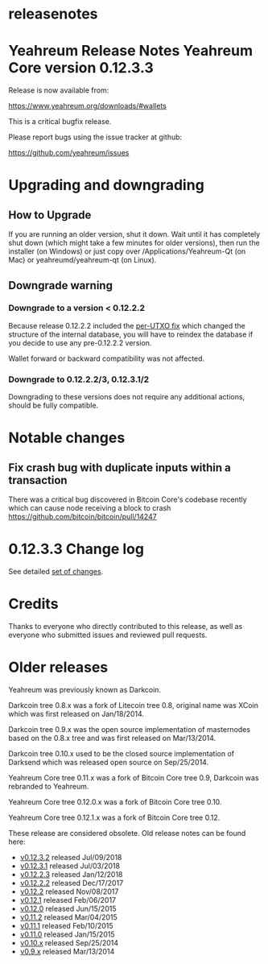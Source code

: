 # releasenotes
Yeahreum Release Notes
Yeahreum Core version 0.12.3.3
==========================

Release is now available from:

  <https://www.yeahreum.org/downloads/#wallets>

This is a critical bugfix release.

Please report bugs using the issue tracker at github:

  <https://github.com/yeahreum/issues>


Upgrading and downgrading
=========================

How to Upgrade
--------------

If you are running an older version, shut it down. Wait until it has completely
shut down (which might take a few minutes for older versions), then run the
installer (on Windows) or just copy over /Applications/Yeahreum-Qt (on Mac) or
yeahreumd/yeahreum-qt (on Linux).

Downgrade warning
-----------------

### Downgrade to a version < 0.12.2.2

Because release 0.12.2.2 included the [per-UTXO fix](release-notes/yeahreum/release-notes-0.12.2.2.md#per-utxo-fix)
which changed the structure of the internal database, you will have to reindex
the database if you decide to use any pre-0.12.2.2 version.

Wallet forward or backward compatibility was not affected.

### Downgrade to 0.12.2.2/3, 0.12.3.1/2

Downgrading to these versions does not require any additional actions, should be
fully compatible.


Notable changes
===============

Fix crash bug with duplicate inputs within a transaction
--------------------------------------------------------

There was a critical bug discovered in Bitcoin Core's codebase recently which
can cause node receiving a block to crash https://github.com/bitcoin/bitcoin/pull/14247

0.12.3.3 Change log
===================

See detailed [set of changes](https://github.com/yeahreumpay/yeahreum/compare/v0.12.3.2...yeahreumpay:v0.12.3.3).

Credits
=======

Thanks to everyone who directly contributed to this release,
as well as everyone who submitted issues and reviewed pull requests.


Older releases
==============

Yeahreum was previously known as Darkcoin.

Darkcoin tree 0.8.x was a fork of Litecoin tree 0.8, original name was XCoin
which was first released on Jan/18/2014.

Darkcoin tree 0.9.x was the open source implementation of masternodes based on
the 0.8.x tree and was first released on Mar/13/2014.

Darkcoin tree 0.10.x used to be the closed source implementation of Darksend
which was released open source on Sep/25/2014.

Yeahreum Core tree 0.11.x was a fork of Bitcoin Core tree 0.9,
Darkcoin was rebranded to Yeahreum.

Yeahreum Core tree 0.12.0.x was a fork of Bitcoin Core tree 0.10.

Yeahreum Core tree 0.12.1.x was a fork of Bitcoin Core tree 0.12.

These release are considered obsolete. Old release notes can be found here:

- [v0.12.3.2](https://github.com/yeahreumpay/yeahreum/blob/master/doc/release-notes/yeahreum/release-notes-0.12.3.2.md) released Jul/09/2018
- [v0.12.3.1](https://github.com/yeahreumpay/yeahreum/blob/master/doc/release-notes/yeahreum/release-notes-0.12.3.1.md) released Jul/03/2018
- [v0.12.2.3](https://github.com/yeahreumpay/yeahreum/blob/master/doc/release-notes/yeahreum/release-notes-0.12.2.3.md) released Jan/12/2018
- [v0.12.2.2](https://github.com/yeahreumpay/yeahreum/blob/master/doc/release-notes/yeahreum/release-notes-0.12.2.2.md) released Dec/17/2017
- [v0.12.2](https://github.com/yeahreumpay/yeahreum/blob/master/doc/release-notes/yeahreum/release-notes-0.12.2.md) released Nov/08/2017
- [v0.12.1](https://github.com/yeahreumpay/yeahreum/blob/master/doc/release-notes/yeahreum/release-notes-0.12.1.md) released Feb/06/2017
- [v0.12.0](https://github.com/yeahreumpay/yeahreum/blob/master/doc/release-notes/yeahreum/release-notes-0.12.0.md) released Jun/15/2015
- [v0.11.2](https://github.com/yeahreumpay/yeahreum/blob/master/doc/release-notes/yeahreum/release-notes-0.11.2.md) released Mar/04/2015
- [v0.11.1](https://github.com/yeahreumpay/yeahreum/blob/master/doc/release-notes/yeahreum/release-notes-0.11.1.md) released Feb/10/2015
- [v0.11.0](https://github.com/yeahreumpay/yeahreum/blob/master/doc/release-notes/yeahreum/release-notes-0.11.0.md) released Jan/15/2015
- [v0.10.x](https://github.com/yeahreumpay/yeahreum/blob/master/doc/release-notes/yeahreum/release-notes-0.10.0.md) released Sep/25/2014
- [v0.9.x](https://github.com/yeahreumpay/yeahreum/blob/master/doc/release-notes/yeahreum/release-notes-0.9.0.md) released Mar/13/2014

